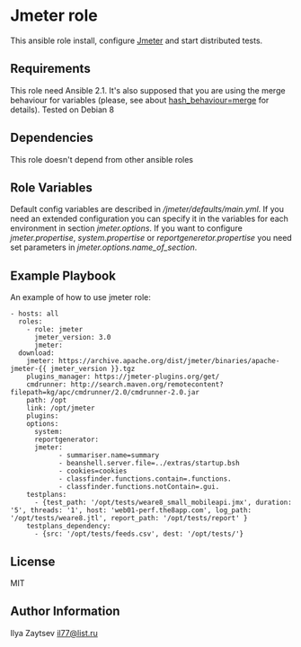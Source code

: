 Jmeter role
=========
This ansible role install, configure [Jmeter](http://jmeter.apache.org/) and start distributed tests.

Requirements
------------

This role need Ansible 2.1. It's also supposed that
you are using the merge behaviour for variables (please, see about
[hash_behaviour=merge](http://docs.ansible.com/ansible/intro_configuration.html#hash-behaviour)
for details). Tested on Debian 8

Dependencies
------------

This role doesn't depend from other ansible roles



Role Variables
--------------

Default config variables are described in */jmeter/defaults/main.yml*.
If you need an extended configuration you can specify it in the variables for each environment in section *jmeter.options*. If you want to configure *jmeter.propertise*, *system.propertise* or *reportgeneretor.propertise* you need set parameters in *jmeter.options.name_of_section*.

Example Playbook
----------------

An example of how to use jmeter role:

    - hosts: all
      roles:
        - role: jmeter
          jmeter_version: 3.0
          jmeter:
	  download:
	    jmeter: https://archive.apache.org/dist/jmeter/binaries/apache-jmeter-{{ jmeter_version }}.tgz
	    plugins_manager: https://jmeter-plugins.org/get/
	    cmdrunner: http://search.maven.org/remotecontent?filepath=kg/apc/cmdrunner/2.0/cmdrunner-2.0.jar
	    path: /opt
	    link: /opt/jmeter
	    plugins:
	    options:
	      system:
	      reportgenerator:
	      jmeter:
                - summariser.name=summary
                - beanshell.server.file=../extras/startup.bsh
                - cookies=cookies
                - classfinder.functions.contain=.functions.
                - classfinder.functions.notContain=.gui.
	    testplans:
	      - {test_path: '/opt/tests/weare8_small_mobileapi.jmx', duration: '5', threads: '1', host: 'web01-perf.the8app.com', log_path: '/opt/tests/weare8.jtl', report_path: '/opt/tests/report' }
	    testplans_dependency:
	      - {src: '/opt/tests/feeds.csv', dest: '/opt/tests/'}


License
-------

MIT


Author Information
------------------

Ilya Zaytsev <il77@list.ru>
